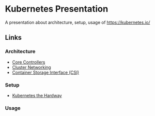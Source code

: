 # Kubernetes Presentation

A presentation about architecture, setup, usage of https://kubernetes.io/

## Links

### Architecture
* [Core Controllers](https://github.com/kubernetes/kubernetes/blob/master/cmd/kube-controller-manager/app/controllermanager.go#L317)
* [Cluster Networking](https://kubernetes.io/docs/concepts/cluster-administration/networking/#how-to-achieve-this)
* [Container Storage Interface (CSI)](https://kubernetes.io/blog/2018/01/introducing-container-storage-interface/)

### Setup
* [Kubernetes the Hardway](https://github.com/kelseyhightower/kubernetes-the-hard-way)

### Usage 

